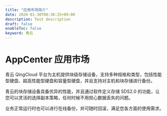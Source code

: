 ```yaml
---
title: "应用市场简介"
date: 2020-01-30T00:38:25+09:00
description: Test description
draft: false
enableToc: false
keyword: 青云
---
```


# AppCenter 应用市场

青云 QingCloud 平台为主机提供块级存储设备，支持多种规格和类型，包括性能型硬盘、超高性能型硬盘和容量型硬盘，并且支持对主机和块存储进行备份。

青云的块存储设备具备优异的性能，并且通过软件定义存储 SDS2.0 的功能，让您可以灵活的选择副本策略，任何时候不用担心数据丢失的问题。

业务正常运行时也可以进行在线备份，并可随时回滚，满足您各方面的使用需求。
